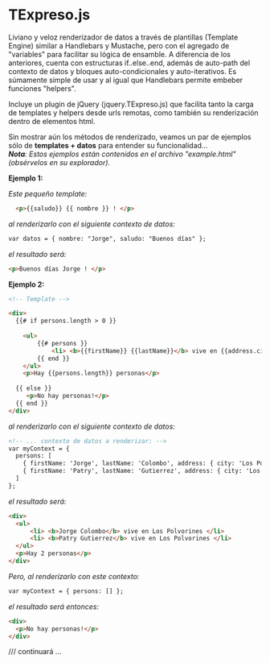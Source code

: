 ﻿# TExpreso.js

Liviano y veloz renderizador de datos a través de plantillas (Template Engine) similar a Handlebars y Mustache, pero con el agregado de "variables" para facilitar su lógica de ensamble.
A diferencia de los anteriores, cuenta con estructuras if..else..end, además de auto-path del contexto de datos y bloques auto-condicionales y auto-iterativos. 
Es súmamente simple de usar y al igual que Handlebars permite embeber funciones "helpers".

Incluye un plugin de jQuery (jquery.TExpreso.js) que facilita tanto la carga de templates y helpers desde urls remotas, como también su renderización dentro de elementos html.

Sin mostrar aún los métodos de renderizado, veamos un par de ejemplos sólo de <b>templates + datos</b> para entender su funcionalidad...
<br><em><b>Nota</b>: Estos ejemplos están contenidos en el archivo "example.html" (obsérvelos en su explorador).</em>

<b>Ejemplo 1:</b> 
  
  *Este pequeño template:*<br>
```html
  <p>{{saludo}} {{ nombre }} ! </p>
```
  *al renderizarlo con el siguiente contexto de datos:*
```html
var datos = { nombre: "Jorge", saludo: "Buenos días" };
```
  *el resultado será:*<br>
```html
<p>Buenos días Jorge ! </p>
```
  
  
<b>Ejemplo 2:</b> 

```html
<!-- Template -->

<div>
  {{# if persons.length > 0 }}
  
	<ul>
		{{# persons }}
			<li> <b>{{firstName}} {{lastName}}</b> vive en {{address.city}} </li> 
		{{ end }}  
	</ul>
	<p>Hay {{persons.length}} personas</p>
	
  {{ else }}
     <p>No hay personas!</p>
  {{ end }}  
</div>
```
  *al renderizarlo con el siguiente contexto de datos:*
```html
<!-- ... contexto de datos a renderizar: -->
var myContext = {
  persons: [
    { firstName: 'Jorge', lastName: 'Colombo', address: { city: 'Los Polvorines', province: 'BA' }  },
    { firstName: 'Patry', lastName: 'Gutierrez', address: { city: 'Los Polvorines', province: 'BA' }  },
  ]
};
```
  *el resultado será:*<br>
```html
<div>
  <ul>
      <li> <b>Jorge Colombo</b> vive en Los Polvorines </li> 
      <li> <b>Patry Gutierrez</b> vive en Los Polvorines </li> 
  </ul>
  <p>Hay 2 personas</p>
</div>
```
  *Pero, al renderizarlo con este contexto:*
```html
var myContext = { persons: [] };
```
  *el resultado será entonces:*<br>
```html
<div>
  <p>No hay personas!</p>
</div>
```

/// continuará ...
